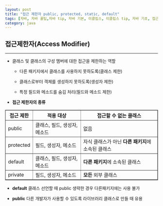 ```yaml
---
layout: post
title: "접근 제한자 public, protected, static, default"
tags: [자바, 자바 꿀팁,자바 tip, 자바 기본, 이클립스, 이클립스 tip, 자바 기초, 접근 제한자, public, protected, static, default, 자바 접근 제한자, 자바 public, 자바 제한자]
category: java
---
```

## 접근제한자(Access Modifier)
---
* 클래스 및 클래스의 구성 멤버에 대한 접근을 제한하는 역할

  * 다른 패키지에서 클래스를 사용하지 못하도록(클래스 제한)

  * 클래스로부터 객체를 생성하지 못하도록(생성자 제한)

  * 특정 필드와 메소드를 숨김 처리(필드와 메소드 제한)

+ **접근 제한자의 종류**
<table border="1">
<tr>
<th>접근 제한</th>
<th>적용 대상</th>
<th>접근할 수 없는 클래스</th>
</tr>
<tr>
<td>public</td>
<td>클래스, 필드, 생성자, 메소드</td>
<td>없음</td>
</tr>
<tr>
<td>protected</td>
<td>필드, 생성자, 메소드</td>
<td>자식 클래스가 아닌 <strong>다른 패키지</strong>에 소속된 클래스</td>
</tr>
<tr>
<td>default</td>
<td>클래스, 필드, 생성자, 메소드</td>
<td><strong>다른 패키지</strong>에 소속된 클래스</td>
</tr>
<tr>
<td>private</td>
<td>필드, 생성자, 메소드</td>
<td><strong>모든</strong> 외부 클래스</td>
</tr>
</table>

* **default**
클래스 선언할 때 public 생략한 경우
다른패키지에는 사용 불가

* **public**
다른 개발자가 사용할 수 있도록 라이브러리 클래스로 만들 때 유용
